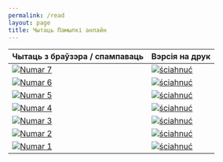 ```yaml
---
permalink: /read
layout: page
title: Чытаць Памылкі анлайн
---
```


|      Чытаць з браўзэра / спампаваць       |             Вэрсія на друк            |
| ----------------------------------------- | ------------------------------------- |
| [![Numar 7][cover_numar_7]][read_numar_7] | [![ściahnuć][printer]][print_numar_7] |
| [![Numar 6][cover_numar_6]][read_numar_6] | [![ściahnuć][printer]][print_numar_6] |
| [![Numar 5][cover_numar_5]][read_numar_5] | [![ściahnuć][printer]][print_numar_5] |
| [![Numar 4][cover_numar_4]][read_numar_4] | [![ściahnuć][printer]][print_numar_4] |
| [![Numar 3][cover_numar_3]][read_numar_3] | [![ściahnuć][printer]][print_numar_3] |
| [![Numar 2][cover_numar_2]][read_numar_2] | [![ściahnuć][printer]][print_numar_2] |
| [![Numar 1][cover_numar_1]][read_numar_1] | [![ściahnuć][printer]][print_numar_1] |

[printer]: https://upload.wikimedia.org/wikipedia/commons/d/d2/Fluent_Emoji_Color_1f5a8-fe0f.svg

[cover_numar_7]: https://upload.wikimedia.org/wikipedia/commons/thumb/1/18/PAMYLKA_ZIN_7.jpg/960px-PAMYLKA_ZIN_7.jpg
[read_numar_7]: https://github.com/PAMYLKA-ZIN/pamylka-number-7/raw/refs/heads/main/PAMYLKA_ZIN_7_FOR_SHARING/PAMYLKA_ZIN_7_interactive_last.pdf
[print_numar_7]: https://downgit.github.io/#/home?url=https://github.com/PAMYLKA-ZIN/pamylka-number-7/tree/main/PAMYLKA_ZIN_7_FOR_PRINT

[cover_numar_6]: https://upload.wikimedia.org/wikipedia/commons/thumb/a/ac/PAMYLKA_ZIN-6.jpg/543px-PAMYLKA_ZIN-6.jpg
[read_numar_6]: https://github.com/PAMYLKA-ZIN/pamylka-number-6/raw/refs/heads/main/PAMYLKA_ZIN_6_FOR_SHARING/PAMYLKA_ZIN__6_interactive.pdf
[print_numar_6]: https://downgit.github.io/#/home?url=https://github.com/PAMYLKA-ZIN/pamylka-number-6/tree/main/PAMYLKA_ZIN_6_FOR_PRINT

[cover_numar_5]: https://upload.wikimedia.org/wikipedia/commons/thumb/e/e2/PAMY%C5%81KA_ZIN-5.jpg/543px-PAMY%C5%81KA_ZIN-5.jpg
[read_numar_5]: https://github.com/PAMYLKA-ZIN/pamylka-number-5/raw/refs/heads/main/PAMYLKA_ZIN_5_FOR_SHARING/PAMYLKA_ZIN_5_interactive_v2.pdf
[print_numar_5]: https://downgit.github.io/#/home?url=https://github.com/PAMYLKA-ZIN/pamylka-number-5/tree/main/PAMYLKA_ZIN_5_FOR_PRINT

[cover_numar_4]: https://upload.wikimedia.org/wikipedia/commons/thumb/0/08/PAMY%C5%81KA_ZIN-4.jpg/543px-PAMY%C5%81KA_ZIN-4.jpg
[read_numar_4]: https://github.com/PAMYLKA-ZIN/pamylka-number-4/raw/refs/heads/main/PAMYLKA_ZIN_4_FOR_SHARING/PAMYLKA_ZIN_4_interactive_v4.pdf
[print_numar_4]: https://downgit.github.io/#/home?url=https://github.com/PAMYLKA-ZIN/pamylka-number-4/tree/main/PAMYLKA_ZIN_4_FOR_PRINT

[cover_numar_3]: https://upload.wikimedia.org/wikipedia/be/thumb/b/b3/PAMY%C5%81KA_ZIN-3.jpeg/543px-PAMY%C5%81KA_ZIN-3.jpeg
[read_numar_3]: https://github.com/PAMYLKA-ZIN/pamylka-number-3/raw/refs/heads/main/PAMYLKA_ZIN_3_FOR_SHARING/PAMYLKA_ZIN_3_interactive.pdf
[print_numar_3]: https://downgit.github.io/#/home?url=https://github.com/PAMYLKA-ZIN/pamylka-number-3/tree/main/PAMYLKA_ZIN_3_FOR_PRINT

[cover_numar_2]: https://upload.wikimedia.org/wikipedia/commons/thumb/3/3f/%D0%94%D1%80%D1%83%D0%B3%D1%96_%D0%BD%D1%83%D0%BC%D0%B0%D1%80_PAMY%C5%81KA_ZIN_2.jpg/543px-%D0%94%D1%80%D1%83%D0%B3%D1%96_%D0%BD%D1%83%D0%BC%D0%B0%D1%80_PAMY%C5%81KA_ZIN_2.jpg
[read_numar_2]: https://github.com/PAMYLKA-ZIN/pamylka-number-2/raw/refs/heads/main/PAMYLKA_ZIN_2_FOR_SHARING/PAMYLKA_ZIN_2_interactive_v3.pdf
[print_numar_2]: https://downgit.github.io/#/home?url=https://github.com/PAMYLKA-ZIN/pamylka-number-2/tree/main/PAMYLKA_ZIN_2_FOR_PRINT

[cover_numar_1]: https://upload.wikimedia.org/wikipedia/commons/thumb/0/0b/%D0%92%D0%BE%D0%BA%D0%BB%D0%B0%D0%B4%D0%BA%D0%B0_%D0%BF%D0%B5%D1%80%D1%88%D0%B0%D0%B3%D0%B0_%D0%BD%D1%83%D0%BC%D0%B0%D1%80%D1%83_PAMY%C5%81KA_ZIN_1.jpg/543px-%D0%92%D0%BE%D0%BA%D0%BB%D0%B0%D0%B4%D0%BA%D0%B0_%D0%BF%D0%B5%D1%80%D1%88%D0%B0%D0%B3%D0%B0_%D0%BD%D1%83%D0%BC%D0%B0%D1%80%D1%83_PAMY%C5%81KA_ZIN_1.jpg
[read_numar_1]: https://github.com/PAMYLKA-ZIN/pamylka-number-1/raw/refs/heads/main/PAMYLKA_ZIN_1_FOR_SHARING/PAMYŁKA_ZIN_v_3.pdf
[print_numar_1]: https://downgit.github.io/#/home?url=https://github.com/PAMYLKA-ZIN/pamylka-number-1/tree/main/PAMYLKA_ZIN_1_FOR_PRINT

